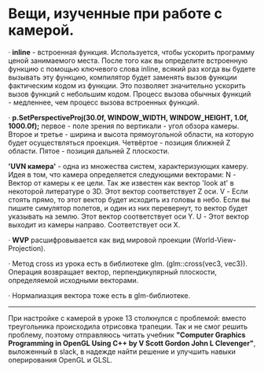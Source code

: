 # Вещи, изученные при работе с камерой.
· **inline** - встроенная функция. Используется, чтобы ускорить программу ценой занимаемого
места. После того как вы определите встроенную функцию с помощью ключевого слова inline,
всякий раз когда вы будете вызывать эту функцию, компилятор будет заменять вызов функции
фактическим кодом из функции. Это позволяет значительно ускорить вызов функций с небольшим
кодом. Процесс вызова обычных функций - медленнее, чем процесс вызова встроенных
функций.

· **p.SetPerspectiveProj(30.0f, WINDOW_WIDTH, WINDOW_HEIGHT, 1.0f, 1000.0f);**
первое - поле зрения по вертикали - угол обзора камеры. Второе и третье - ширина и высота
прямоугольной области, на которую будет осуществляться проекция. Четвёртое - позиция ближней Z
области. Пятое - позиция дальней Z плоскости.

**'UVN камера'** - одна из множества систем, характеризующих камеру. Идея в том, что камера
определяется следующими векторами:
N - Вектор от камеры к ее цели. Так же известен как вектор 'look at' в некоторой литературе о 3D.
Этот вектор соответствует Z оси.
V - Если стоять прямо, то этот вектор будет исходить из головы в небо. Если вы пишите симулятор
полетов, и один из них перевернут, то вектор будет указывать на землю. Этот вектор соответствует
оси Y.
U - Этот вектор выходит из камеры направо. Соответствует оси X.

· **WVP** расшифровывается как вид мировой проекции (World-View-Projection).

· Метод cross из урока есть в библиотеке glm. (glm::cross(vec3, vec3)). Операция возвращает
вектор, перпендикулярный плоскости, определяемой исходными векторами.

· Нормалиазция вектора тоже есть в glm-библиотеке.
____
При настройке с камерой в уроке 13 столкнулся с проблемой: вместо треугольника происходила отрисовка трапеции. Так и не смог решить проблему, поэтому отправляюсь
читать учебник **"Computer Graphics Programming in OpenGL Using C++ by V Scott Gordon John L Clevenger"**, выложенный в slack, в надежде найти решение и улучшить навыки
оперирования OpenGL и GLSL.
